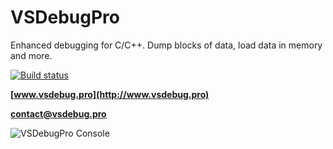 # VSDebugPro
Enhanced debugging for C/C++. Dump blocks of data, load data in memory and more.

[![Build status](https://ci.appveyor.com/api/projects/status/y1b8p5ncabjbv4kn?svg=true)](https://ci.appveyor.com/project/ovidiuvio/vsdebugpro)

**[www.vsdebug.pro](http://www.vsdebug.pro)**

**[contact@vsdebug.pro](mailto:contact@vsdebug.pro)**

![VSDebugPro Console](http://www.vsdebug.pro/assets/img/vsd_console.png)

